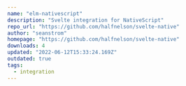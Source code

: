 ```yaml
---
name: "elm-nativescript"
description: "Svelte integration for NativeScript"
repo_url: "https://github.com/halfnelson/svelte-native"
author: "seanstrom"
homepage: "https://github.com/halfnelson/svelte-native"
downloads: 4
updated: "2022-06-12T15:33:24.169Z"
outdated: true
tags: 
  - integration
---
```

